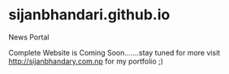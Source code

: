 # sijanbhandari.github.io
News Portal

Complete Website is Coming Soon.......stay tuned for more
visit http://sijanbhandary.com.np for my portfolio ;)
